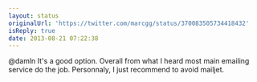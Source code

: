 ```yaml
---
layout: status
originalUrl: 'https://twitter.com/marcgg/status/370083505734418432'
isReply: true
date: 2013-08-21 07:22:38
---
```


@damln It's a good option. Overall from what I heard most main emailing service do the job. Personnaly, I just recommend  to avoid mailjet.
